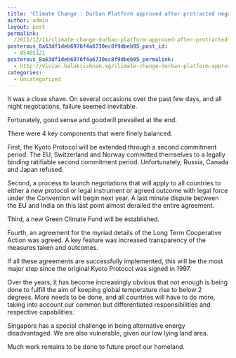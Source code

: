 ```yaml
---
title: 'Climate Change : Durban Platform approved after protracted negotiations that came very close to failure'
author: admin
layout: post
permalink:
  /2011/12/11/climate-change-durban-platform-approved-after-protracted-negotiations-that-came-very-close-to-failure/
posterous_8a63df1deb6976f4a6730ec8f9dbeb95_post_id:
  - 85405121
posterous_8a63df1deb6976f4a6730ec8f9dbeb95_permalink:
  - http://vivian.balakrishnan.sg/climate-change-durban-platform-approved-after
categories:
  - Uncategorized
---
```

<p>It was a close shave. On several occasions over the past few days, and all night negotiations, failure seemed inevitable.</p>

<p>Fortunately, good sense and goodwill prevailed at the end.</p>

<p>There were 4 key components that were finely balanced.</p>

<p>First, the Kyoto Protocol will be extended through a second commitment period. The EU, Switzerland and Norway committed themselves to a legally binding ratifiable second commitment period. Unfortunately, Russia, Canada and Japan refused.</p>

<p>Second, a process to launch negotiations that will apply to all countries to either a new protocol or legal instrument or agreed outcome with legal force under the Convention will begin next year. A last minute dispute between the EU and India on this last point almost derailed the entire agreement.</p>

<p>Third, a new Green Climate Fund will be established.</p>

<p>Fourth, an agreement for the myriad details of the Long Term Cooperative Action was agreed. A key feature was increased transparency of the measures taken and outcomes.</p>

<p>If all these agreements are successfully implemented, this will be the most major step since the original Kyoto Protocol was signed in 1997.</p>

<p>Over the years, it has become increasingly obvious that not enough is being done to fulfill the aim of keeping global temperature rise to below 2 degrees. More needs to be done, and all countries will have to do more, taking into account our common but differentiated responsibilities and respective capabilities.</p>

<p>Singapore has a special challenge in being alternative energy disadvantaged. We are also vulnerable, given our low lying land area.</p>

<p>Much work remains to be done to future proof our homeland.</p>
